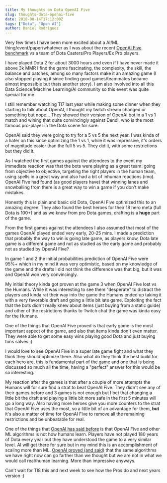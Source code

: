 ```yaml
---
title: My thoughts on Dota OpenAI Five
slug: thoughts-dota-openai-five
date: 2018-08-14T17:12:00Z
tags: ["Dota", "Open AI"]
author: Daniel Rodriguez
---
```


Very few times I have been more excited about a AI/ML thing/event/paper/whatever as I was about the recent [OpenAI Five benchmark](https://blog.openai.com/openai-five-benchmark/) vs a team of Dota Casters/Pro Players/Ex Pro players. 

I have played Dota 2 for about 3000 hours and even if I have never made it above 3k MMR I find the game fascinating, the complexity, the skill, the balance and patches, among so many factors make it an amazing game (I also stopped playing it since finding good games/teammates became almost impossible but thats another story). I am also involved into all this Data Science/Machine Learning/AI community so this event was quite special for me.

I still remember watching TI7 last year while making some dinner when they starting to talk about OpenAI, I thought my twitch stream changed or something but nope... They showed their version of OpenAI bot in a 1 vs 1 match and wining that quite convincingly against Dendi, who is the most famous pro-player in the Dota scene for sure.

OpenAI said they were going to try for a 5 vs 5 the next year. I was kinda of a hater on this since optimizing the 1 vs 1, while it was impressive, it's orders of magnitude easier than the full 5 vs 5. They did it, with some restrictions but they did it.

As I watched the first games against the attendees to the event my immediate reaction was that the bots were playing as a great team: going from objective to objective, targeting the right players in the human team, using spells in a great way and also had a bit of inhuman reactions (imo). OpenAI Five had found (as good players have) that winning lanes and snowballing from there is a great way to win a game if you don't make mistakes.

Honestly this is plain and basic old Dota, OpenAI Five optimized this to an amazing degree. They also found the best heroes for their 18 hero meta (full Dota is 100+) and as we know from pro Dota games, drafting is a **huge** part of the game.

From the first games against the attendees I also assumed that most of the games OpenAI played ended very early, 20-25 mins. I made a prediction that probably the way to win is going late game, as players know, Dota late game is a different game and not as studied as the early game and probably not as studied by OpenAI Five?

In game 1 and 2 the initial probabilities prediction of OpenAI Five were 95%+ which in my mind it was very optimistic, based on my knowledge of the game and the drafts I did not think the difference was that big, but it was and OpenAI won very convincingly.

My initial theory kinda got proven at the game 3 when OpenAI Five lost vs the Humans. While it was interesting to see them "desperate" to distract the players and kinda rat their way into the game the Humans ended up taking it with a very favorable draft and going a little bit late game. Exploiting the fact that the bots didn't really knew about items (just buying from a static guide) and other of the restrictions thanks to Twitch chat the game was kinda easy for the Humans.

One of the things that OpenAI Five proved is that early game is the most important aspect of the game, and also that items kinda don't even matter. They were able to get some easy wins playing good Dota and just buying tons salves :)

I would love to see OpenAI Five in a super late game fight and what they think they should optimize there. Also what do they think the best build for each hero are, this is fundamental part of the game and one that is being discussed so much all the time, having a "perfect" answer for this would be so interesting.

My reaction after the games is that after a couple of more attempts the Humans will for sure find a strat to beat OpenAI Five. They didn't see any of their games before and 3 games is not enough but I bet that changing a little bit the draft and playing a little bit more safe in the first 5 minutes will go a long way. Also having more heroes give you more counters to the strat that OpenAI Five uses the most, so a little bit of an advantage for them, **but** it's also a matter of time for OpenAI Five to remove all the remaining restrictions and be unbeatable for real.

One of the things that [OpenAI has said before](https://blog.openai.com/learning-montezumas-revenge-from-a-single-demonstration/) is that OpenAI Five and other ML algorithms is not how humans learn. Players have not played 180 years of Dota every year but they have understood the game to a very similar level. AI will get there for sure but in my mind this is an accomplishment of scaling more than ML. [OpenAI proved (and said)](https://blog.openai.com/openai-five-benchmark/) that the same algorithms we have right now can go farther than we thought but we are not in what we would call real/human learning. More than impressive anyways.

Can't wait for TI8 this and next week to see how the Pros do and next years version :)

